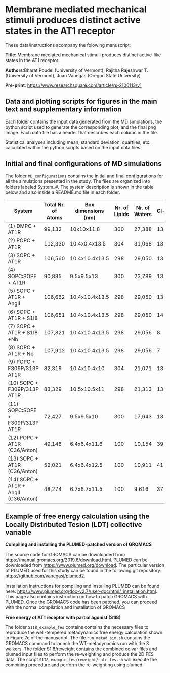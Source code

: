 # Membrane mediated mechanical stimuli produces distinct active states in the AT1 receptor

These data/instructions acompany the folowing manuscript: <br>

**Title**: Membrane mediated mechanical stimuli produces distinct active-like states in the AT1 receptor.<br>

**Authors**:Bharat Poudel (University of Vermont), Rajitha Rajeshwar T. (University of Vermont), Juan Vanegas (Oregon State University)<br>

**Pre-print**: https://www.researchsquare.com/article/rs-2106113/v1 <br>

## Data and plotting scripts for figures in the main text and supplementary information

Each folder contains the input data generated from the MD simulations, the python script used to generate the corresponding plot, and the final png image. Each data file has a header that describes each column in the file. 

Statistical analyses including mean, standard deviation, quartiles, etc. calculated within the python scripts based on the input data files.

## Initial and final configurations of MD simulations

The folder `MD_configurations` contains the initial and final configurations for all the simulations presented in the study. The files are organized into folders labeled System_\#. The system description is shown in the table below and also inside a README.md file in each folder.

| System                           | Total Nr. of Atoms | Box dimensions (nm) | Nr. of Lipids | Nr. of Waters | Cl- | Na+ |
|----------------------------------|--------------------|---------------------|---------------|---------------|-----|-----|
| (1) DMPC + AT1R                  | 99,132             | 10x10x11.8          | 300           | 27,388        | 13  |  0  |
| (2) POPC + AT1R                  | 112,330            | 10.4x0.4x13.5       | 304           | 31,068        | 13  |  0  |
| (3) SOPC + AT1R                  | 106,560            | 10.4x10.4x13.5      | 298           | 29,050        | 13  |  0  |
| (4) SOPC:SOPE + AT1R             | 90,885             | 9.5x9.5x13          | 300           | 23,789        | 13  |  0  |
| (5) SOPC + AT1R + AngII          | 106,662            | 10.4x10.4x13.5      | 298           | 29,050        | 13  |  0  |
| (6) SOPC + AT1R + S1I8           | 106,651            | 10.4x10.4x13.5      | 298           | 29,050        | 14  |  0  |
| (7) SOPC + AT1R + S1I8 +Nb       | 107,821            | 10.4x10.4x13.5      | 298           | 29,056        | 8   |  0  |
| (8) SOPC + AT1R + Nb             | 107,912            | 10.4x10.4x13.5      | 298           | 29,056        | 7   |  0  |
| (9) POPC + F309P/313P AT1R       | 82,319             | 10.4x10.4x10        | 304           | 21,071        | 13  |  0  |
| (10) SOPC + F309P/313P AT1R      | 83,329             | 10.5x10.5x11        | 298           | 21,313        | 13  |  0  |
| (11) SOPC:SOPE + F309P/313P AT1R | 72,427             | 9.5x9.5x10          | 300           | 17,643        | 13  |  0  |
| (12) POPC + AT1R (C36/Anton)     | 49,146             | 6.4x6.4x11.6        | 100           | 10,154        | 39  |  26 |
| (13) SOPC + AT1R (C36/Anton)     | 52,021             | 6.4x6.4x12.5        | 100           | 10,911        | 41  |  28 |
| (14) SOPC + AT1R + AngII (C36/Anton)| 48,274             | 6.7x6.7x11.5        | 100           | 9,616         | 37  |  24 |

## Example of free energy calculation using the Locally Distributed Tesion (LDT) collective variable

**Compiling and installing the PLUMED-patched version of GROMACS** <br>

The source code for GROMACS can be downloaded from https://manual.gromacs.org/2019.6/download.html. PLUMED can be downloaded from https://www.plumed.org/download. The particular version of PLUMED used for this study can be found in the following git repository: https://github.com/vanegasj/plumed2.

Installation instructions for compiling and installing PLUMED can be found here: https://www.plumed.org/doc-v2.7/user-doc/html/_installation.html.  This page also contains instruction on how to patch GROMACS with PLUMED. Once the GROMACS code has been patched, you can proceed with the normal compilation and installation of GROMACS

**Free energy of AT1 receptor with partial agonist (S1I8)** <br>

The folder ```S1I8_example_fes``` contains contains the necessary files to reproduce the well-tempered metadynamics free energy calculation shown in Figure 7c of the manuscript. The file ```run_metad_sim.sh``` contains the GROMACS command to launch the WT-metadynamics run with the 8 walkers. The folder S1I8/reweight contains the combined colvar files and plumed input files to perform the re-weighting and produce the 2D FES data. The script ```S1I8_example_fes/reweight/calc_fes.sh``` will execute the combining procedure and perform the re-weighting using plumed.
